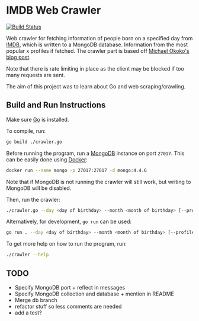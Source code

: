# IMDB Web Crawler

[![Build Status](https://img.shields.io/github/workflow/status/dominikrys/web-crawler/Continuous%20Integration?style=flat-square)](https://github.com/dominikrys/web-crawler/actions)

Web crawler for fetching information of people born on a specified day from [IMDB](https://www.imdb.com/), which is written to a MongoDB database. Information from the most popular x profiles if fetched. The crawler part is based off [Michael Okoko's blog post](https://blog.logrocket.com/web-scraping-with-go-and-colly/).

Note that there is rate limiting in place as the client may be blocked if too many requests are sent.

The aim of this project was to learn about Go and web scraping/crawling.

## Build and Run Instructions

Make sure [Go](https://golang.org/) is installed.

To compile, run:

```bash
go build ./crawler.go
```

Before running the program, run a [MongoDB](https://www.mongodb.com/) instance on port `27017`. This can be easily done using [Docker](https://www.docker.com/):

```bash
docker run --name mongo -p 27017:27017 -d mongo:4.4.6
```

Note that if MongoDB is not running the crawler will still work, but writing to MongoDB will be disabled.

Then, run the crawler:

```bash
./crawler.go --day <day of birthday> --month <month of birthday> [--profileNo <number of profiles to fetch>]
```

Alternatively, for development, `go run` can be used:

```bash
go run . --day <day of birthday> --month <month of birthday> [--profileNo <number of profiles to fetch>]
```

To get more help on how to run the program, run:

```bash
./crawler --help
```

## TODO

- Specify MongoDB port + reflect in messages
- Specify MongoDB collection and database + mention in README
- Merge db branch
- refactor stuff so less comments are needed
- add a test?

